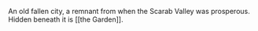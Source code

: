 An old fallen city, a remnant from when the Scarab Valley was prosperous. Hidden beneath it is [[the Garden]].